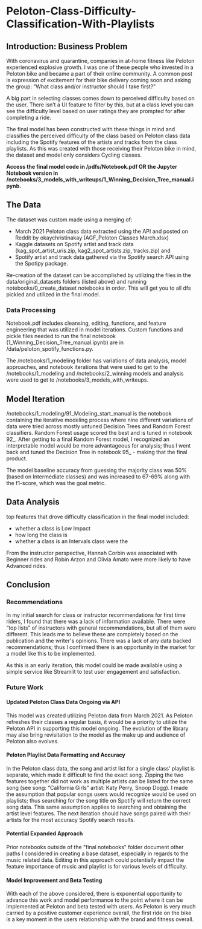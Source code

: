 # Peloton-Class-Difficulty-Classification-With-Playlists
 
## Introduction: Business Problem

With coronavirus and quarantine, companies in at-home fitness like Peloton experienced explosive growth. I was one of these people who invested in a Peloton bike and became a part of their online community. A common post is expression of excitement for their bike delivery coming soon and asking the group: “What class and/or instructor should I take first?”

A big part in selecting classes comes down to perceived difficulty based on the user. There isn’t a UI feature to filter by this, but at a class level you can see the difficulty level based on user ratings they are prompted for after completing a ride. 

The final model has been constructed with these things in mind and classifies the perceived difficulty of the class based on Peloton class data including the Spotify features of the artists and tracks from the class playlists. As this was created with those receiving their Peloton bike in mind, the dataset and model only considers Cycling classes.

**Access the final model code in /pdfs/Notebook.pdf OR the Jupyter Notebook version in /notebooks/3_models_with_writeups/1_Winning_Decision_Tree_manual.ipynb.**

## The Data

The dataset was custom made using a merging of:
- March 2021 Peloton class data extracted using the API and posted on Reddit by okaychristinakay (AGF_Peloton Classes March.xlsx) 
- Kaggle datasets on Spotify artist and track data (kag_spot_artist_uris.zip, kag2_spot_artists.zip, tracks.zip) and 
- Spotify artist and track data gathered via the Spotify search API using the Spotipy package. 

Re-creation of the dataset can be accomplished by utilizing the files in the data/original_datasets folders (listed above) and running notebooks/0_create_dataset notebooks in order. This will get you to all dfs pickled and utilized in the final model.

### Data Processing

Notebook.pdf includes cleansing, editing, functions, and feature engineering that was utilized in model iterations.
Custom functions and pickle files needed to run the final notebook (1_Winning_Decision_Tree_manual.ipynb) are in /data/peloton_spotify_functions.py.

The /notebooks/1_modeling folder has variations of data analysis, model approaches, and notebook iterations that were used to get to the /notebooks/1_modeling and /notebooks/2_winning models and analysis were used to get to /notebooks/3_models_with_writeups.

## Model Iteration
/notebooks/1_modeling/91_Modeling_start_manual is the notebook containing the iterative modeling process where nine different variations of data were tried across mostly untuned Decision Trees and Random Forest classifiers. Random Forest usage scored the best and is tuned in notebook 92_. After getting to a final Random Forest model, I recognized an interpretable model would be more advantageous for analysis; thus I went back and tuned the Decision Tree in notebook 95_ - making that the final product.

The model baseline accuracy from guessing the majority class was 50% (based on Intermediate classes) and was increased to 67-69% along with the f1-score, which was the goal metric.

## Data Analysis
top features that drove difficulty classification in the final model included:
- whether a class is Low Impact
- how long the class is 
- whether a class is an Intervals class were the 

From the instructor perspective, Hannah Corbin was associated with Beginner rides and Robin Arzon and Olivia Amato were more likely to have Advanced rides.

## Conclusion

### Recommendations
In my initial search for class or instructor recommendations for first time riders, I found that there was a lack of information available. There were “top lists” of instructors with general recommendations, but all of them were different. This leads me to believe these are completely based on the publication and the writer's opinions. There was a lack of any data backed recommendations; thus I confirmed there is an opportunity in the market for a model like this to be implemented.

As this is an early iteration, this model could be made available using a simple service like Streamlit to test user engagement and satisfaction.

### Future Work

#### Updated Peloton Class Data Ongoing via API
This model was created utilizing Peloton data from March 2021. As Peloton refreshes their classes a regular basis, it would be a priority to utilize the Peloton API in supporting this model ongoing. The evolution of the library may also bring revisitation to the model as the make up and audience of Peloton also evolves.

#### Peloton Playlist Data Formatting and Accuracy
In the Peloton class data, the song and artist list for a single class’ playlist is separate, which made it difficult to find the exact song. Zipping the two features together did not work as multiple artists can be listed for the same song (see song: “California Girls” artist: Katy Perry, Snoop Dogg). I made the assumption that popular songs users would recognize would be used on playlists; thus searching for the song title on Spotify will return the correct song data. This same assumption applies to searching and obtaining the artist level features. The next iteration should have songs paired with their artists for the most accuracy Spotify search results.

#### Potential Expanded Approach
Prior notebooks outside of the "final notebooks" folder document other paths I considered in creating a base dataset, especially in regards to the music related data. Editing in this approach could potentially impact the feature importance of music and playlist is for various levels of difficulty.

#### Model Improvement and Beta Testing
With each of the above considered, there is exponential opportunity to advance this work and model performance to the point where it can be implemented at Peloton and beta tested with users. As Peloton is very much carried by a positive customer experience overall, the first ride on the bike is a key moment in the users relationship with the brand and fitness overall.
